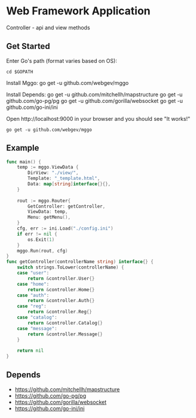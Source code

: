 # Web Framework Application

Controller - api and view methods

## Get Started

Enter Go's path (format varies based on OS):

	cd $GOPATH

Install Mggo:
	go get -u github.com/webgev/mggo

Install Depends:
	go get -u github.com/mitchellh/mapstructure
	go get -u github.com/go-pg/pg
	go get -u github.com/gorilla/websocket
	go get -u github.com/go-ini/ini

Open http://localhost:9000 in your browser and you should see "It works!"
```shell
go get -u github.com/webgev/mggo

```

## Example

```go
func main() {
    temp := mggo.ViewData {
        DirView: "./view/",
        Template: "_template.html",
        Data: map[string]interface{}{},
    }
   
    rout := mggo.Router{
        GetController: getController,
        ViewData: temp,
        Menu: getMenu(),
    }
    cfg, err := ini.Load("./config.ini")
    if err != nil {
        os.Exit(1)
    }
    mggo.Run(rout, cfg)
}
func getController(controllerName string) interface{} {
	switch strings.ToLower(controllerName) {
	case "user":
		return &controller.User{}
	case "home":
		return &controller.Home{}
	case "auth":
		return &controller.Auth{}
	case "reg":
		return &controller.Reg{}
	case "catalog":
		return &controller.Catalog{}
	case "message":
		return &controller.Message{}
	}
	
	return nil
}
```

## Depends

- https://github.com/mitchellh/mapstructure
- https://github.com/go-pg/pg
- https://github.com/gorilla/websocket
- https://github.com/go-ini/ini